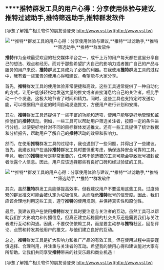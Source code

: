 ## ****推特**群发工具的用户心得：分享使用体验与建议,**推特**过滤助手,**推特**筛选助手,**推特**群发软件**

[😍想了解推广相关软件的朋友请登录 http://www.vst.tw](http://www.vst.tw)

 <center><img src="https://vst.tw/MP4/tuiguang/png/0.png" alt="**推特**群发工具的用户心得：分享使用体验与建议,**推特**过滤助手,**推特**筛选助手,**推特**群发软件"></center>

**推特**作为全球最受欢迎的社交媒体平台之一，成千上万的用户每天都在这里分享自己的想法、观点和经历。而对于那些希望扩大自己的影响力或者推广自己的产品与服务的用户来说，**推特**群发工具成为了必备的利器。在我使用**推特**群发工具的过程中，我有着一些宝贵的使用心得和建议，希望能与大家分享。

首先，**推特**群发工具的使用体验非常便捷和高效。这些工具通常提供了一种自动化的方式，让用户能够轻松地发送大量的推文或者直接消息给自己的关注者。相比手动一个个发送，这极大地节省了时间和精力。同时，这些工具也支持定时发送功能，可以根据用户设定的时间自动发送推文，方便用户进行计划和安排。

其次，**推特**群发工具还提供了一些丰富的功能和选项，使用户能够更好地管理和监控他们的**推特**活动。例如，一些工具可以帮助用户筛选关注者，按照一定的条件进行分组，以便更好地针对不同的目标群体发送推文。还有一些工具提供了统计数据和分析报告，帮助用户了解自己的**推特**活动的效果和影响力。

然而，在使用**推特**群发工具的过程中，我也遇到了一些问题，并得出了一些建议。首先，我建议用户在选择**推特**群发工具时要慎重考虑，确保选择安全可靠的工具。毕竟，我们的**推特**账号是非常重要的，任何不慎选错的工具可能会导致账号被封或者泄露个人信息。因此，用户应该选择那些有良好口碑和经过验证的工具。

 <center><img src="https://vst.tw/MP4/tuiguang/png/7.png" alt="**推特**群发工具的用户心得：分享使用体验与建议,**推特**过滤助手,**推特**筛选助手,**推特**群发软件"></center>

其次，虽然**推特**群发工具能够提高效率，但我建议用户不要滥用这些工具。过度频繁的群发推文可能会被认定为垃圾信息，从而降低**推特**账号的信誉度。因此，我们应该合理地利用这些工具，遵守**推特**的使用规则，并保持真实性和原创性。

最后，我建议用户在使用**推特**群发工具时要注意与关注者的互动。虽然工具可以帮助我们扩大影响力和传播信息，但真正建立起稳固的社交关系还是需要我们与关注者进行互动和沟通。因此，不要仅仅依赖工具，而是要主动参与**推特**社区，回复评论、点赞和转发其他用户的推文，与他们建立良好的互动。

总之，**推特**群发工具是扩大影响力和推广产品的有效工具，但在使用过程中需要谨慎选择、合理利用，并注重与关注者的互动。希望我的使用心得和建议能对大家有所帮助。让我们共同享受**推特**带来的社交乐趣和商业机遇！

[😍想了解推广相关软件的朋友请登录 http://www.vst.tw](http://www.vst.tw)




